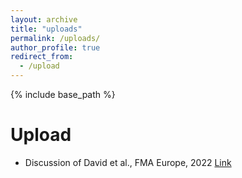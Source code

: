 ```yaml
---
layout: archive
title: "uploads"
permalink: /uploads/
author_profile: true
redirect_from:
  - /upload
---
```


{% include base_path %}

Upload
======
* Discussion of David et al., FMA Europe, 2022 [Link](https://github.com/d0nghyunkang/d0nghyunkang.github.io/blob/c85b3beed243c1f905f2d22eeed93b3bf5d1ca46/files/JudgeBias_Slides_short_20220707_FinanceForum_20mins.pdf)
